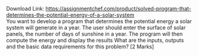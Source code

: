 Download Link: https://assignmentchef.com/product/solved-program-that-determines-the-potential-energy-of-a-solar-system
<br>
You want to develop a program that determines the potential energy a solar system will generate in a year. The user should enter the surface of solar panels, the number of days of sunshine in a year. The program will then compute the energy and display the results What are the inputs, outputs and the basic data requirements for this problem? [2 Marks]